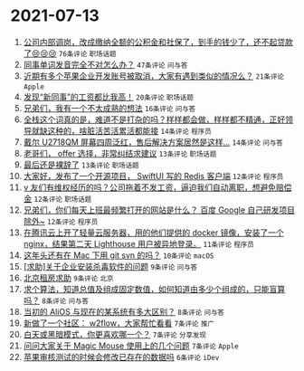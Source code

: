 # 2021-07-13

1. [公司内部调岗，改成缴纳全额的公积金和社保了，到手的钱少了，还不起贷款了😢😢😢](https://www.v2ex.com/t/789168) `76条评论` `职场话题`
1. [同事单词发音完全不对怎么办？](https://www.v2ex.com/t/789173) `47条评论` `问与答`
1. [近期有多个苹果企业开发账号被取消，大家有遇到类似的情况么？](https://www.v2ex.com/t/789194) `21条评论` `Apple`
1. [发现“新同事”的工资都比我高！](https://www.v2ex.com/t/789187) `20条评论` `职场话题`
1. [兄弟们，我有一个不太成熟的想法](https://www.v2ex.com/t/789169) `16条评论` `问与答`
1. [全栈这个词真的是，难道不是打杂的吗？样样都会做，样样都不精通，正好领导就缺这种的，啥脏活苦活累活都能接](https://www.v2ex.com/t/789234) `14条评论` `程序员`
1. [戴尔 U2718QM 屏幕四周泛红，售后解决方案居然是这样...](https://www.v2ex.com/t/789190) `14条评论` `问与答`
1. [老哥们， offer 选择，非常纠结求建议](https://www.v2ex.com/t/789200) `13条评论` `职场话题`
1. [最后还是裸辞了](https://www.v2ex.com/t/789163) `13条评论` `职场话题`
1. [大家好，发布了一个开源项目， SwiftUI 写的 Redis 客户端](https://www.v2ex.com/t/789198) `12条评论` `程序员`
1. [v 友们有维权经历的吗？公司拖着不发工资，逼迫我们自动离职，想避免赔偿金](https://www.v2ex.com/t/789184) `12条评论` `职场话题`
1. [兄弟们，你们每天上班最频繁打开的网站是什么？ 百度 Google 自己研发项目 除外~](https://www.v2ex.com/t/789171) `12条评论` `程序员`
1. [在腾讯云上开了轻量云服务器，用的他们提供的 docker 镜像，安装了一个 nginx，结果第二天 Lighthouse 用户被异地登录。](https://www.v2ex.com/t/789175) `11条评论` `程序员`
1. [这年头还有在 Mac 下用 git svn 的吗？](https://www.v2ex.com/t/789186) `10条评论` `macOS`
1. [[求助]关于企业安装杀毒软件的问题](https://www.v2ex.com/t/789197) `9条评论` `问与答`
1. [北京租房求助](https://www.v2ex.com/t/789161) `9条评论` `北京`
1. [求个算法，知道总值及组成固定数值，如何知道由多少个组成的，只能盲算吗？](https://www.v2ex.com/t/789209) `8条评论` `问与答`
1. [当初的 AliOS 与现在的某系统有多大区别？](https://www.v2ex.com/t/789208) `8条评论` `问与答`
1. [新做了一个社区： w2flow，大家帮忙看看](https://www.v2ex.com/t/789219) `7条评论` `推广`
1. [白天或黑暗模式，你更喜欢哪一个？](https://www.v2ex.com/t/789174) `7条评论` `分享发现`
1. [问问大家关于 Magic Mouse 使用上的几个问题](https://www.v2ex.com/t/789164) `7条评论` `Apple`
1. [苹果审核测试的时候会修改已存在的数据吗](https://www.v2ex.com/t/789170) `6条评论` `iDev`
